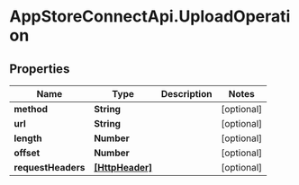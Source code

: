 # AppStoreConnectApi.UploadOperation

## Properties

Name | Type | Description | Notes
------------ | ------------- | ------------- | -------------
**method** | **String** |  | [optional] 
**url** | **String** |  | [optional] 
**length** | **Number** |  | [optional] 
**offset** | **Number** |  | [optional] 
**requestHeaders** | [**[HttpHeader]**](HttpHeader.md) |  | [optional] 


